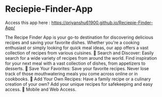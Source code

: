 # Reciepie-Finder-App
Access this app here : https://priyanshu61900.github.io/Reciepie-Finder-App/


The Recipe Finder App is your go-to destination for discovering delicious recipes and saving your favorite dishes. Whether you're a cooking enthusiast or simply looking for quick meal ideas, our app offers a vast collection of recipes from various cuisines.
🍳 Search and Discover: Easily search for a wide variety of recipes from around the world. Find inspiration for your next meal with a vast collection of dishes, from appetizers to desserts.
📌 Save Your Favorites: Save your favorite recipes. Never lose track of those mouthwatering meals you come across online or in cookbooks.
📝 Add Your Own Recipes: Have a family recipe or a culinary creation of your own? Add your unique recipes for safekeeping and easy access.
📲 Mobile and Web Access. 
